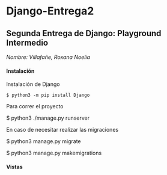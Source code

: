# Django-Entrega2


## Segunda Entrega de Django: Playground Intermedio

*Nombre: Villafañe, Roxana Noelia*

#### Instalación

Instalación de Django

`$ python3 -m pip install Django`

Para correr el proyecto 

$ python3 ./manage.py runserver

En caso de necesitar realizar las migraciones

$ python3 manage.py migrate

$ python3 manage.py makemigrations


#### Vistas



